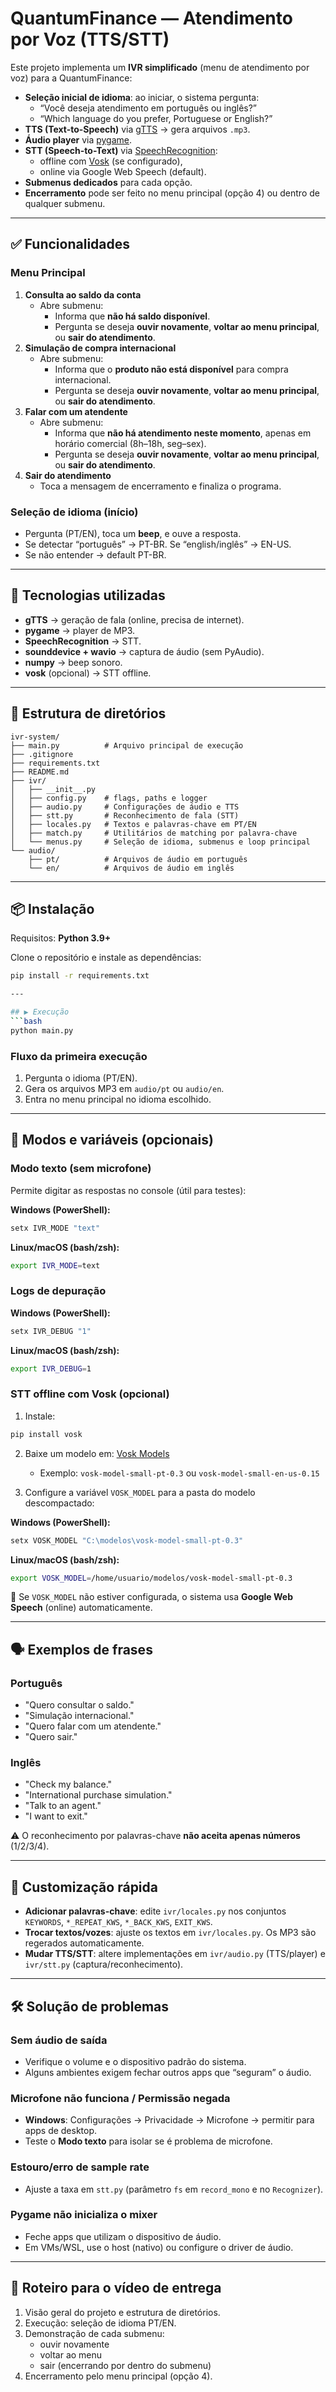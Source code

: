 # QuantumFinance — Atendimento por Voz (TTS/STT)

Este projeto implementa um **IVR simplificado** (menu de atendimento por voz) para a QuantumFinance:

- **Seleção inicial de idioma**: ao iniciar, o sistema pergunta:
  - “Você deseja atendimento em português ou inglês?”
  - “Which language do you prefer, Portuguese or English?”
- **TTS (Text-to-Speech)** via [gTTS](https://pypi.org/project/gTTS/) → gera arquivos `.mp3`.
- **Áudio player** via [pygame](https://pypi.org/project/pygame/).
- **STT (Speech-to-Text)** via [SpeechRecognition](https://pypi.org/project/SpeechRecognition/):  
  - offline com [Vosk](https://alphacephei.com/vosk/models) (se configurado),  
  - online via Google Web Speech (default).
- **Submenus dedicados** para cada opção.  
- **Encerramento** pode ser feito no menu principal (opção 4) ou dentro de qualquer submenu.

---

## ✅ Funcionalidades
### Menu Principal
1. **Consulta ao saldo da conta**  
   - Abre submenu:  
     - Informa que **não há saldo disponível**.  
     - Pergunta se deseja **ouvir novamente**, **voltar ao menu principal**, ou **sair do atendimento**.
2. **Simulação de compra internacional**  
   - Abre submenu:  
     - Informa que o **produto não está disponível** para compra internacional.  
     - Pergunta se deseja **ouvir novamente**, **voltar ao menu principal**, ou **sair do atendimento**.
3. **Falar com um atendente**  
   - Abre submenu:  
     - Informa que **não há atendimento neste momento**, apenas em horário comercial (8h–18h, seg–sex).  
     - Pergunta se deseja **ouvir novamente**, **voltar ao menu principal**, ou **sair do atendimento**.
4. **Sair do atendimento**  
   - Toca a mensagem de encerramento e finaliza o programa.

### Seleção de idioma (início)
- Pergunta (PT/EN), toca um **beep**, e ouve a resposta.
- Se detectar “português” → PT-BR. Se “english/inglês” → EN-US.
- Se não entender → default PT-BR.

---

## 🔧 Tecnologias utilizadas
- **gTTS** → geração de fala (online, precisa de internet).  
- **pygame** → player de MP3.  
- **SpeechRecognition** → STT.  
- **sounddevice + wavio** → captura de áudio (sem PyAudio).  
- **numpy** → beep sonoro.  
- **vosk** (opcional) → STT offline.  

---

## 📁 Estrutura de diretórios

```
ivr-system/
├── main.py          # Arquivo principal de execução
├── .gitignore
├── requirements.txt
├── README.md
├── ivr/
│   ├── __init__.py
│   ├── config.py    # flags, paths e logger
│   ├── audio.py     # Configurações de áudio e TTS
│   ├── stt.py       # Reconhecimento de fala (STT)
│   ├── locales.py   # Textos e palavras-chave em PT/EN
│   ├── match.py     # Utilitários de matching por palavra-chave
│   └── menus.py     # Seleção de idioma, submenus e loop principal
└── audio/
    ├── pt/          # Arquivos de áudio em português
    └── en/          # Arquivos de áudio em inglês
```

---

## 📦 Instalação
Requisitos: **Python 3.9+**

Clone o repositório e instale as dependências:
```bash
pip install -r requirements.txt

---

## ▶️ Execução
```bash
python main.py
```

### Fluxo da primeira execução
1. Pergunta o idioma (PT/EN).
2. Gera os arquivos MP3 em `audio/pt` ou `audio/en`.
3. Entra no menu principal no idioma escolhido.

---

## 🔧 Modos e variáveis (opcionais)

### Modo texto (sem microfone)
Permite digitar as respostas no console (útil para testes):

**Windows (PowerShell):**
```powershell
setx IVR_MODE "text"
```

**Linux/macOS (bash/zsh):**
```bash
export IVR_MODE=text
```

### Logs de depuração
**Windows (PowerShell):**
```powershell
setx IVR_DEBUG "1"
```

**Linux/macOS (bash/zsh):**
```bash
export IVR_DEBUG=1
```

### STT offline com Vosk (opcional)
1. Instale:
```bash
pip install vosk
```

2. Baixe um modelo em: [Vosk Models](https://alphacephei.com/vosk/models)
   - Exemplo: `vosk-model-small-pt-0.3` ou `vosk-model-small-en-us-0.15`

3. Configure a variável `VOSK_MODEL` para a pasta do modelo descompactado:

**Windows (PowerShell):**
```powershell
setx VOSK_MODEL "C:\modelos\vosk-model-small-pt-0.3"
```

**Linux/macOS (bash/zsh):**
```bash
export VOSK_MODEL=/home/usuario/modelos/vosk-model-small-pt-0.3
```

📌 Se `VOSK_MODEL` não estiver configurada, o sistema usa **Google Web Speech** (online) automaticamente.

---

## 🗣️ Exemplos de frases

### Português
- "Quero consultar o saldo."
- "Simulação internacional."
- "Quero falar com um atendente."
- "Quero sair."

### Inglês
- "Check my balance."
- "International purchase simulation."
- "Talk to an agent."
- "I want to exit."

⚠️ O reconhecimento por palavras-chave **não aceita apenas números** (1/2/3/4).

---

## 🧩 Customização rápida
- **Adicionar palavras-chave**: edite `ivr/locales.py` nos conjuntos `KEYWORDS`, `*_REPEAT_KWS`, `*_BACK_KWS`, `EXIT_KWS`.
- **Trocar textos/vozes**: ajuste os textos em `ivr/locales.py`. Os MP3 são regerados automaticamente.
- **Mudar TTS/STT**: altere implementações em `ivr/audio.py` (TTS/player) e `ivr/stt.py` (captura/reconhecimento).

---

## 🛠️ Solução de problemas

### Sem áudio de saída
- Verifique o volume e o dispositivo padrão do sistema.
- Alguns ambientes exigem fechar outros apps que “seguram” o áudio.

### Microfone não funciona / Permissão negada
- **Windows**: Configurações → Privacidade → Microfone → permitir para apps de desktop.
- Teste o **Modo texto** para isolar se é problema de microfone.

### Estouro/erro de sample rate
- Ajuste a taxa em `stt.py` (parâmetro `fs` em `record_mono` e no `Recognizer`).

### Pygame não inicializa o mixer
- Feche apps que utilizam o dispositivo de áudio.
- Em VMs/WSL, use o host (nativo) ou configure o driver de áudio.

---

## 🎥 Roteiro para o vídeo de entrega
1. Visão geral do projeto e estrutura de diretórios.
2. Execução: seleção de idioma PT/EN.
3. Demonstração de cada submenu:
   - ouvir novamente
   - voltar ao menu
   - sair (encerrando por dentro do submenu)
4. Encerramento pelo menu principal (opção 4).
